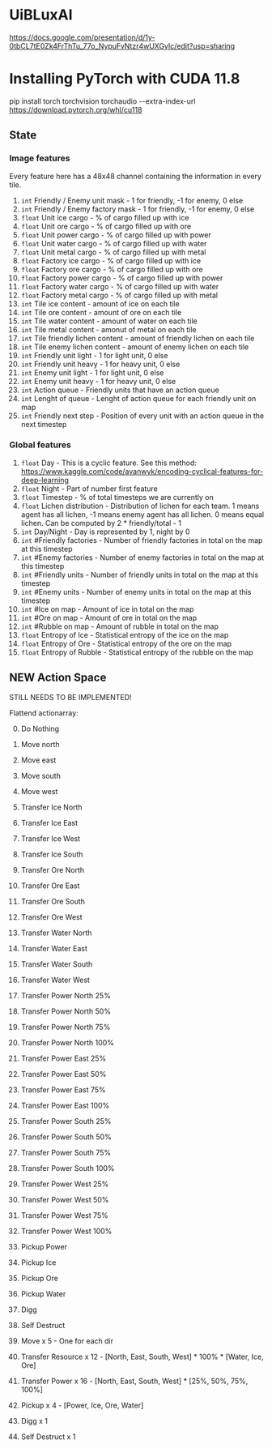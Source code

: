 # UiBLuxAI

https://docs.google.com/presentation/d/1y-0tbCL7tE0Zk4FrThTu_77o_NypuFvNtzr4wUXGyIc/edit?usp=sharing

# Installing PyTorch with CUDA 11.8

pip install torch torchvision torchaudio --extra-index-url https://download.pytorch.org/whl/cu118

## State

### Image features

Every feature here has a 48x48 channel containing the information in every tile.

1. `int` Friendly / Enemy unit mask  -  1 for friendly, -1 for enemy, 0 else
2. `int` Friendly / Enemy factory mask  -  1 for friendly, -1 for enemy, 0 else
3. `float` Unit ice cargo -  % of cargo filled up with ice
4. `float` Unit ore cargo -  % of cargo filled up with ore
5. `float` Unit power cargo -  % of cargo filled up with power
6. `float` Unit water cargo -  % of cargo filled up with water
7. `float` Unit metal cargo -  % of cargo filled up with metal
8. `float` Factory ice cargo -  % of cargo filled up with ice
9. `float` Factory ore cargo -  % of cargo filled up with ore
10. `float` Factory power cargo -  % of cargo filled up with power
11. `float` Factory water cargo -  % of cargo filled up with water
12. `float` Factory metal cargo -  % of cargo filled up with metal
13. `int` Tile ice content -  amount of ice on each tile
14. `int` Tile ore content  -  amount of ore on each tile
15. `int` Tile water content  -  amount of water on each tile
16. `int` Tile metal content  -  amonut of metal on each tile
17. `int` Tile friendly lichen content  -  amount of friendly lichen on each tile
18. `int` Tile enemy lichen content  -  amount of enemy lichen on each tile
19. `int` Friendly unit light  -  1 for light unit, 0 else
20. `int` Friendly unit heavy  -  1 for heavy unit, 0 else
21. `int` Enemy unit light  -  1 for light unit, 0 else
22. `int` Enemy unit heavy  -  1 for heavy unit, 0 else
23. `int` Action queue  -  Friendly units that have an action queue
24. `int` Lenght of queue  -  Lenght of action queue for each friendly unit on map
25. `int` Friendly next step  -  Position of every unit with an action queue in the next timestep


### Global features
1. `float` Day -  This is a cyclic feature. See this method: https://www.kaggle.com/code/avanwyk/encoding-cyclical-features-for-deep-learning
2. `float` Night -  Part of number first feature
3. `float` Timestep  -  % of total timesteps we are currently on
4. `float` Lichen distribution  -  Distribution of lichen for each team. 1 means agent has all lichen, -1 means enemy agent has all lichen. 0 means equal lichen. Can be computed by 2 * friendly/total - 1
5. `int` Day/Night  -  Day is represented by 1, night by 0
6. `int` #Friendly factories  -  Number of friendly factories in total on the map at this timestep
7. `int` #Enemy factories  -  Number of enemy factories in total on the map at this timestep
8. `int` #Friendly units  -  Number of friendly units in total on the map at this timestep
9. `int` #Enemy units  -  Number of enemy units in total on the map at this timestep
10. `int` #Ice on map  -  Amount of ice in total on the map
11. `int` #Ore on map  -  Amount of ore in total on the map
12. `int` #Rubble on map  -  Amount of rubble in total on the map
13. `float` Entropy of Ice  -  Statistical entropy of the ice on the map
14. `float` Entropy of Ore  -  Statistical entropy of the ore on the map
13. `float` Entropy of Rubble  -  Statistical entropy of the rubble on the map


## NEW Action Space

STILL NEEDS TO BE IMPLEMENTED!

Flattend actionarray:

0. Do Nothing
1. Move north
2. Move east
3. Move south
4. Move west
5. Transfer Ice North
6. Transfer Ice East
7. Transfer Ice West
8. Transfer Ice South
9. Transfer Ore North
10. Transfer Ore East
11. Transfer Ore South
12. Transfer Ore West
13. Transfer Water North
14. Transfer Water East
15. Transfer Water South
16. Transfer Water West
17. Transfer Power North 25%
18. Transfer Power North 50%
19. Transfer Power North 75%
20. Transfer Power North 100%
21. Transfer Power East 25%
22. Transfer Power East 50%
23. Transfer Power East 75%
24. Transfer Power East 100%
25. Transfer Power South 25%
26. Transfer Power South 50%
27. Transfer Power South 75%
28. Transfer Power South 100%
29. Transfer Power West 25%
30. Transfer Power West 50%
31. Transfer Power West 75%
32. Transfer Power West 100% 
33. Pickup Power
34. Pickup Ice
35. Pickup Ore
36. Pickup Water
37. Digg
38. Self Destruct

1. Move x 5 - One for each dir
2. Transfer Resource x 12 - [North, East, South, West] * 100% * [Water, Ice, Ore]  
3. Transfer Power x 16 - [North, East, South, West] * [25%, 50%, 75%, 100%]
4. Pickup x 4 - [Power, Ice, Ore, Water]
5. Digg x 1
6. Self Destruct x 1
